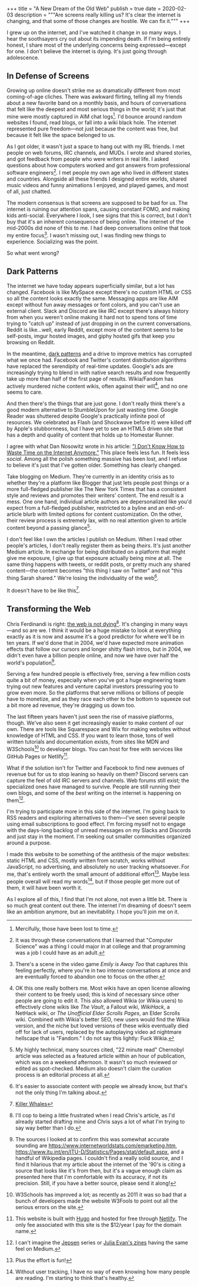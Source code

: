 +++
title = "A New Dream of the Old Web"
publish = true
date = 2020-02-03
description = """Are screens really killing us? It's clear the internet is \
changing, and that some of those changes are hostile. We can fix it."""
+++

I grew up on the internet, and I've watched it change in so many ways. I hear
the soothsayers cry out about its impending death. If I'm being entirely
honest, I share most of the underlying concerns being expressed—except for one.
I don't believe the internet is dying. It's just going through adolescence.

## In Defense of Screens

Growing up online doesn't strike me as dramatically different from most
coming-of-age cliches. There was awkward flirting, telling all my friends about
a new favorite band on a monthly basis, and hours of conversations that felt
like the deepest and most serious things in the world; it's just that mine were
mostly captured in AIM chat logs[^1]. I'd bounce around random websites I found,
read blogs, or fall into a wiki black hole. The internet represented pure
freedom—not just because the content was free, but because it felt like the
space belonged to us.

As I got older, it wasn't just a space to hang out with my IRL friends. I met
people on web forums, IRC channels, and MUDs. I wrote and shared stories, and
got feedback from people who were writers in real life. I asked questions about
how computers worked and got answers from professional software engineers[^2].
I met people my own age who lived in different states and countries. Alongside
all these friends I designed entire worlds, shared music videos and funny
animations I enjoyed, and played games, and most of all, just chatted.

The modern consensus is that screens are supposed to be bad for us. The
internet is ruining our attention spans, causing constant FOMO, and making kids
anti-social. Everywhere I look, I see signs that this is correct, but I don't
buy that it's an inherent consequence of being online. The internet of the
mid-2000s did none of this to me. I had deep conversations online that took my
entire focus[^3]. I wasn't missing out, I was finding new things to experience.
Socializing was the point.

So what went wrong?

[^1]: Mercifully, those have been lost to time.

[^2]: It was through these conversations that I learned that "Computer Science"
    was a thing I could major in at college and that programming was a job I
    could have as an adult.

[^3]: There's a scene in the video game _Emily is Away Too_ that captures this
    feeling perfectly, where you're in two intense conversations at once and
    are eventually forced to abandon one to focus on the other.

## Dark Patterns

The internet we have today appears superficially similar, but a lot has
changed. Facebook is like MySpace except there's no custom HTML or CSS so all
the content looks exactly the same. Messaging apps are like AIM except without
fun away messages or font colors, and you can't use an external client. Slack
and Discord are like IRC except there's always history from when you weren't
online making it hard not to spend tons of time trying to "catch up" instead of
just dropping in on the current conversations. Reddit is like...well, early
Reddit, except more of the content seems to be self-posts, imgur hosted images,
and giphy hosted gifs that keep you browsing on Reddit.

In the meantime, [dark patterns](https://www.darkpatterns.org/) and a drive to
improve metrics has corrupted what we once had. Facebook and Twitter's content
distribution algorithms have replaced the serendipity of real-time updates.
Google's ads are increasingly trying to blend in with native search results and
now frequently take up more than half of the first page of results.
Wikia/Fandom has actively murdered niche content wikis, often against their
will[^4], and no one seems to care.

And then there's the things that are just gone. I don't really think there's a
good modern alternative to StumbleUpon for just wasting time. Google Reader was
shuttered despite Google's practically infinite pool of resources. We
celebrated as Flash (and Shockwave before it) were killed off by Apple's
stubbornness, but I have yet to see an HTML5 driven site that has a depth and
quality of content that holds up to Homestar Runner.

I agree with what Dan Nosowitz wrote in his article: ["I Don't Know How to
Waste Time on the Internet Anymore."](https://nymag.com/intelligencer/2018/05/i-dont-know-how-to-waste-time-on-the-internet-anymore.html)
This place feels less fun. It feels less _social_.  Among all the polish
something massive has been lost, and I refuse to believe it's just that I've
gotten older. Something has clearly changed.

Take blogging on Medium. They're currently in an identity crisis as to whether
they're a platform like Blogger that just lets people post things or a more
full-fledged publisher like The New York Times that has a consistent style and
reviews and promotes their writers' content. The end result is a mess. One one
hand, individual article authors are depersonalized like you'd expect from a
full-fledged publisher, restricted to a byline and an end-of-article blurb with
limited options for content customization. On the other, their review process
is extremely lax, with no real attention given to article content beyond a
passing glance[^5].

I don't feel like I own the articles I publish on Medium. When I read other
people's articles, I don't really register them as being _theirs_. It's just
another Medium article. In exchange for being distributed on a platform that
might give me exposure, I give up that exposure actually being mine at all. The
same thing happens with tweets, or reddit posts, or pretty much any shared
content—the content becomes "this thing I saw on Twitter" and not "this thing
Sarah shared." We're losing the individuality of the web[^6].

It doesn't have to be like this[^7].

[^4]: OK this one really bothers me. Most wikis have an open license allowing
    their content to be freely used; this is kind of necessary since other
    people are going to edit it. This also allowed Wikia (or Wikia users) to
    effectively clone wikis like _The Vault_, a Fallout wiki, _WikiHack_, a
    NetHack wiki, or _The Unofficial Elder Scrolls Pages_, an Elder Scrolls
    wiki.  Combined with Wikia's better SEO, new users would find the Wikia
    version, and the niche but loved versions of these wikis eventually died
    off for lack of users, replaced by the autoplaying video ad nightmare
    hellscape that is "Fandom." I do not say this lightly: Fuck Wikia.

[^5]: My highly technical, many sources cited, "22 minute read" Chernobyl
    article was selected as a featured article within an hour of publication,
    which was on a weekend afternoon. It wasn't so much reviewed or edited as
    spot-checked. Medium also doesn't claim the curation process is an
    editorial process at all.

[^6]: It's easier to associate content with people we already know, but that's
    not the only thing I'm talking about.

[^7]: [Killer Whales](https://www.youtube.com/watch?v=ccztRby3FAk)

## Transforming the Web

Chris Ferdinandi is right: [the web is not
dying](https://gomakethings.com/the-web-is-not-dying/)[^8]. It's changing in
many ways—and so are we. I think it would be a huge mistake to look at
everything exactly as it is now and assume it's a good predictor for where
we'll be in ten years. If we'd done that in 2004, we'd have expected more
animation effects that follow our cursors and longer shitty flash intros, but
in 2004, we didn't even have a billion people online, and now we have over half
the world's population[^9].

Serving a few hundred people is effectively free, serving a few million costs
quite a bit of money, especially when you've got a huge engineering team trying
out new features and venture capital investors pressuring you to grow even
more. So the platforms that serve millions or billions of people have to
monetize, and as they race each other to the bottom to squeeze out a bit more
ad revenue, they're dragging us down too.

The last fifteen years haven't just seen the rise of massive platforms, though.
We've also seen it get increasingly easier to make content of our own. There
are tools like Squarespace and Wix for making websites without knowledge of
HTML and CSS. If you want to learn those, tons of well written tutorials and
documentation exists, from sites like MDN and W3Schools[^10] to developer
blogs. You can host for free with services like GitHub Pages or Netlify[^11].

What if the solution isn't for Twitter and Facebook to find new avenues of
revenue but for us to stop leaning so heavily on them? Discord servers can
capture the feel of old IRC servers and channels. Web forums still exist; the
specialized ones have managed to survive. People are still running their own
blogs, and some of the _best_ writing on the internet is happening on
them[^12].

I'm trying to participate more in this side of the internet. I'm going back to
RSS readers and exploring alternatives to them—I've seen several people using
email subscriptions to good effect. I'm forcing myself not to engage with the
days-long backlog of unread messages on my Slacks and Discords and just stay in
the moment. I'm seeking out smaller communities organized around a purpose.

I made this website to be something of the antithesis of the major websites:
static HTML and CSS, mostly written from scratch, works without JavaScript, no
advertising, and absolutely no user tracking whatsoever. For me, that's
entirely worth the small amount of additional effort[^13]. Maybe less people
overall will read my words[^14], but if those people get more out of them, it
will have been worth it.

As I explore all of this, I find that I'm not alone, not even a little bit.
There is so much great content out there. The internet I'm dreaming of doesn't
seem like an ambition anymore, but an inevitability. I hope you'll join me on
it.

[^8]: I'll cop to being a little frustrated when I read Chris's article, as I'd
    already started drafting mine and Chris says a lot of what I'm trying to
    say way better than I do.

[^9]: The sources I looked at to confirm this was somewhat accurate sounding
    are https://www.internetworldstats.com/emarketing.htm,
    https://www.itu.int/en/ITU-D/Statistics/Pages/stat/default.aspx, and a
    handful of Wikipedia pages. I couldn't find a really solid source, and I
    find it hilarious that my article about the internet of the '90's is citing
    a source that looks like it's from then, but it's a vague enough claim as
    presented here that I'm comfortable with its accuracy, if not its
    precision.  Still, if you have a better source, please send it along!

[^10]: W3Schools has improved a lot; as recently as 2011 it was so bad that a
    bunch of developers made the website W3Fools to point out all the serious
    errors on the site.

[^11]: This website is built with [Hugo](https://gohugo.io/) and hosted for free
    through [Netlify](https://www.netlify.com/). The only fee associated with
    this site is the $12/year I pay for the domain name.

[^12]: I can't imagine the [Jepsen](https://aphyr.com/tags/jepsen) series or
    [Julia Evan's zines](https://wizardzines.com/) having the same feel on
    Medium.

[^13]: Plus the effort is fun!

[^14]: Without user tracking, I have no way of even knowing how many people are
    reading. I'm starting to think that's healthy.
